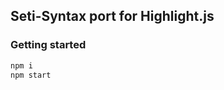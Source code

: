 Seti-Syntax port for Highlight.js
---------------------------------

### Getting started

```bash
npm i
npm start
```
